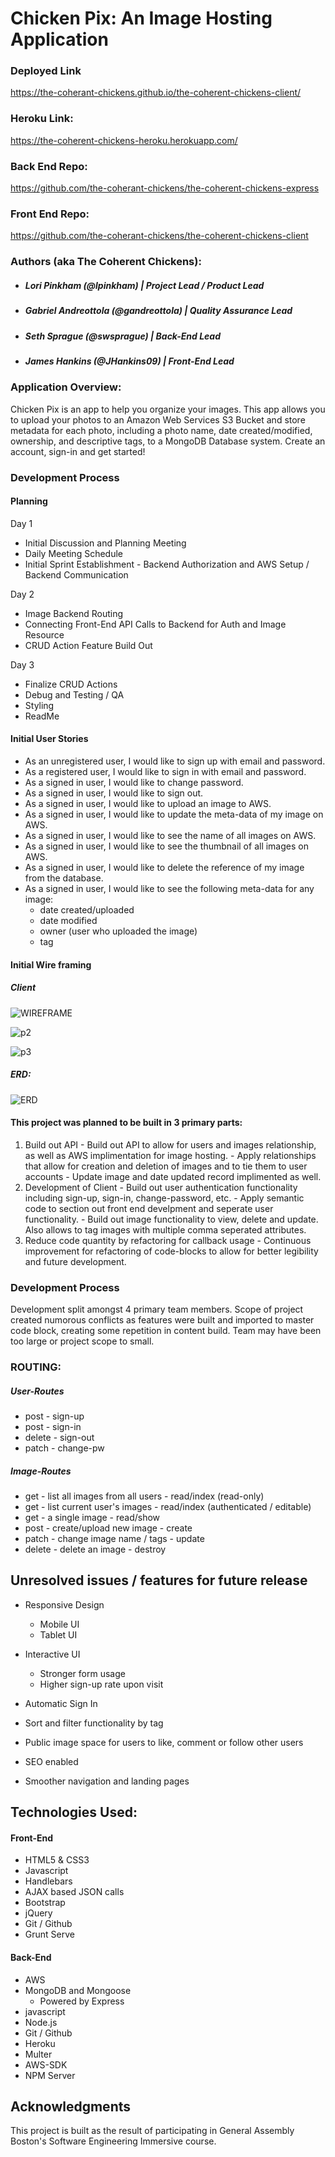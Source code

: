 # Chicken Pix: An Image Hosting Application

### Deployed Link
<https://the-coherant-chickens.github.io/the-coherent-chickens-client/>

### Heroku Link:
<https://the-coherent-chickens-heroku.herokuapp.com/>

### Back End Repo:
https://github.com/the-coherant-chickens/the-coherent-chickens-express

### Front End Repo:
https://github.com/the-coherant-chickens/the-coherent-chickens-client

### Authors (aka The Coherent Chickens):
- ##### Lori Pinkham (@lpinkham) | *Project Lead / Product Lead*
- ##### Gabriel Andreottola (@gandreottola) | *Quality Assurance Lead*
- ##### Seth Sprague (@swsprague) | *Back-End Lead*
- ##### James Hankins (@JHankins09) | *Front-End Lead*

### Application Overview:

Chicken Pix is an app to help you organize your images. This app allows you to upload your photos to an Amazon Web Services S3 Bucket and store metadata for each photo, including a photo name, date created/modified, ownership, and descriptive tags, to a MongoDB Database system. Create an account, sign-in and get started!

### Development Process

#### Planning

Day 1
- Initial Discussion and Planning Meeting
- Daily Meeting Schedule
- Initial Sprint Establishment - Backend Authorization and AWS Setup / Backend Communication

Day 2
- Image Backend Routing
- Connecting Front-End API Calls to Backend for Auth and Image Resource
- CRUD Action Feature Build Out

Day 3
- Finalize CRUD Actions
- Debug and Testing / QA
- Styling
- ReadMe

#### Initial User Stories

- As an unregistered user, I would like to sign up with email and password.
- As a registered user, I would like to sign in with email and password.
- As a signed in user, I would like to change password.
- As a signed in user, I would like to sign out.
- As a signed in user, I would like to upload an image to AWS.
- As a signed in user, I would like to update the meta-data of my image on AWS.
- As a signed in user, I would like to see the name of all images on AWS.
- As a signed in user, I would like to see the thumbnail of all images on AWS.
- As a signed in user, I would like to delete the reference of my image from the database.
- As a signed in user, I would like to see the following meta-data for any image:
  - date created/uploaded
  - date modified
  - owner (user who uploaded the image)
  - tag

#### Initial Wire framing

##### Client
![WIREFRAME][frame]

[frame]: https://media.git.generalassemb.ly/user/21061/files/a8045f00-b9c7-11e9-9ef4-9dd1ba38e8d2

![p2][wfp2]

[wfp2]: https://media.git.generalassemb.ly/user/21061/files/b5214e00-b9c7-11e9-8424-a0067c400fdb

![p3][wfp3]

[wfp3]: https://media.git.generalassemb.ly/user/21061/files/c66a5a80-b9c7-11e9-9e78-5bdd1e324f03

##### ERD:

![ERD][logo]

[logo]: https://i.imgur.com/DlhMCsf.jpg "ERD"

#### This project was planned to be built in 3 primary parts:
  1. Build out API
    - Build out API to allow for users and images relationship, as well as AWS implimentation for image hosting.
    - Apply relationships that allow for creation and deletion of images and to tie them to user accounts
    - Update image and date updated record implimented as well.
  2. Development of Client
    - Build out user authentication functionality including sign-up, sign-in, change-password, etc.
    - Apply semantic code to section out front end develpment and seperate user functionality.
    - Build out image functionality to view, delete and update. Also allows to tag images with multiple comma seperated attributes.
  3. Reduce code quantity by refactoring for callback usage
    - Continuous improvement for refactoring of code-blocks to allow for better legibility and future development.

### Development Process

Development split amongst 4 primary team members. Scope of project created numorous conflicts as features were built and imported to master code block, creating some repetition in content build. Team may have been too large or project scope to small.

### ROUTING:
##### User-Routes
- post - sign-up
- post - sign-in
- delete - sign-out
- patch - change-pw

##### Image-Routes
- get - list all images from all users - read/index (read-only)
- get - list current user's images - read/index (authenticated / editable)
- get - a single image - read/show
- post - create/upload new image - create
- patch - change image name / tags - update
- delete - delete an image - destroy

## Unresolved issues / features for future release

- Responsive Design
  * Mobile UI
  * Tablet UI

- Interactive UI
  * Stronger form usage
  * Higher sign-up rate upon visit

- Automatic Sign In

- Sort and filter functionality by tag

- Public image space for users to like, comment or follow other users

- SEO enabled

- Smoother navigation and landing pages

## Technologies Used:
#### Front-End
  - HTML5 & CSS3
  - Javascript
  - Handlebars
  - AJAX based JSON calls
  - Bootstrap
  - jQuery
  - Git / Github
  - Grunt Serve

#### Back-End
  - AWS
  - MongoDB and Mongoose
    - Powered by Express
  - javascript
  - Node.js
  - Git / Github
  - Heroku
  - Multer
  - AWS-SDK
  - NPM Server


## Acknowledgments
This project is built as the result of participating in General Assembly Boston's Software Engineering Immersive course.
